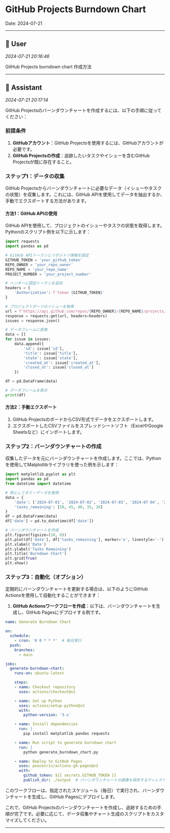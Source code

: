 # GitHub Projects Burndown Chart

Date: 2024-07-21

---

## 👤 User
*2024-07-21 20:16:46*

GitHub Projects burndown chart 作成方法

---

## 🤖 Assistant
*2024-07-21 20:17:14*

GitHub Projectsのバーンダウンチャートを作成するには、以下の手順に従ってください：

### 前提条件
1. **GitHubアカウント**：GitHub Projectsを使用するには、GitHubアカウントが必要です。
2. **GitHub Projectsの作成**：追跡したいタスクやイシューを含むGitHub Projectsが既に存在すること。

### ステップ1：データの収集
GitHub Projectsからバーンダウンチャートに必要なデータ（イシューやタスクの状態）を収集します。これには、GitHub APIを使用してデータを抽出するか、手動でエクスポートする方法があります。

#### 方法1：GitHub APIの使用
GitHub APIを使用して、プロジェクトのイシューやタスクの状態を取得します。Pythonのスクリプト例を以下に示します：

```python
import requests
import pandas as pd

# GitHub APIトークンとリポジトリ情報を設定
GITHUB_TOKEN = 'your_github_token'
REPO_OWNER = 'your_repo_owner'
REPO_NAME = 'your_repo_name'
PROJECT_NUMBER = 'your_project_number'

# ヘッダーに認証トークンを追加
headers = {
    'Authorization': f'token {GITHUB_TOKEN}'
}

# プロジェクトボードのイシューを取得
url = f'https://api.github.com/repos/{REPO_OWNER}/{REPO_NAME}/projects/{PROJECT_NUMBER}/issues'
response = requests.get(url, headers=headers)
issues = response.json()

# データフレームに変換
data = []
for issue in issues:
    data.append({
        'id': issue['id'],
        'title': issue['title'],
        'state': issue['state'],
        'created_at': issue['created_at'],
        'closed_at': issue['closed_at']
    })

df = pd.DataFrame(data)

# データフレームを表示
print(df)
```

#### 方法2：手動エクスポート
1. GitHub ProjectsのボードからCSV形式でデータをエクスポートします。
2. エクスポートしたCSVファイルをスプレッドシートソフト（ExcelやGoogle Sheetsなど）にインポートします。

### ステップ2：バーンダウンチャートの作成
収集したデータを元にバーンダウンチャートを作成します。ここでは、Pythonを使用してMatplotlibライブラリを使った例を示します：

```python
import matplotlib.pyplot as plt
import pandas as pd
from datetime import datetime

# 例としてダミーデータを使用
data = {
    'date': ['2024-07-01', '2024-07-02', '2024-07-03', '2024-07-04', '2024-07-05'],
    'tasks_remaining': [50, 45, 40, 35, 20]
}
df = pd.DataFrame(data)
df['date'] = pd.to_datetime(df['date'])

# バーンダウンチャートを作成
plt.figure(figsize=(10, 6))
plt.plot(df['date'], df['tasks_remaining'], marker='o', linestyle='-')
plt.xlabel('Date')
plt.ylabel('Tasks Remaining')
plt.title('Burndown Chart')
plt.grid(True)
plt.show()
```

### ステップ3：自動化（オプション）
定期的にバーンダウンチャートを更新する場合は、以下のようにGitHub Actionsを使用して自動化することができます：

1. **GitHub Actionsワークフローを作成**：以下は、バーンダウンチャートを生成し、GitHub Pagesにデプロイする例です。

```yaml
name: Generate Burndown Chart

on:
  schedule:
    - cron: '0 0 * * *'  # 毎日実行
  push:
    branches:
      - main

jobs:
  generate-burndown-chart:
    runs-on: ubuntu-latest

    steps:
    - name: Checkout repository
      uses: actions/checkout@v2

    - name: Set up Python
      uses: actions/setup-python@v2
      with:
        python-version: '3.x'

    - name: Install dependencies
      run: |
        pip install matplotlib pandas requests

    - name: Run script to generate burndown chart
      run: |
        python generate_burndown_chart.py

    - name: Deploy to GitHub Pages
      uses: peaceiris/actions-gh-pages@v3
      with:
        github_token: ${{ secrets.GITHUB_TOKEN }}
        publish_dir: ./output  # バーンダウンチャートの画像を保存するディレクトリ
```

このワークフローは、指定されたスケジュール（毎日）で実行され、バーンダウンチャートを生成し、GitHub Pagesにデプロイします。

これで、GitHub Projectsのバーンダウンチャートを作成し、追跡するための手順が完了です。必要に応じて、データ収集やチャート生成のスクリプトをカスタマイズしてください。

---
